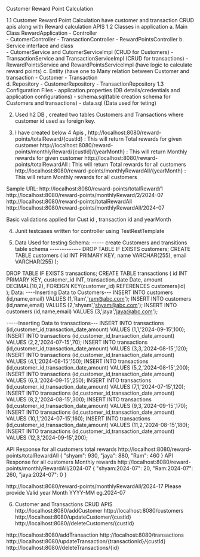 Customer Reward Point Calculation

1.1 Customer Reward Point Calculation have customer and transaction CRUD apis along with Reward calculation APIS
1.2 Classes in application 
   a. Main Class RewardApplication
    - Controller  
      - CutomerController
      - TransactionController
      - RewardPointsController 
   b. Service interface and class    
      - CutomerService and CutomerServiceImpl (CRUD for Customers)
      - TransactionService and TransactionServiceImpl (CRUD for transactions)
      - RewardPointsService and RewardPointsServiceImpl (have logic to calculate reward points)
   c. Entity (have one to Many relation between Customer and transaction
      - Customer
      - Transaction  
   d. Repository 
      - CustomerRepository
      - TransactionRepository
1.3 Configuration Files
    - application.properties (DB details/credentials and application configurations)
    - schema.sql(table creation schema for Customers and transactions)
    - data.sql (Data used for teting)
	
2. Used h2 DB , created two tables Customers and  Transactions where customer id used as foreign key.  

3. I have created below 4 Apis ,
http://localhost:8080/reward-points/totalReward/{custId} : This will return Total rewards for given customer
http://localhost:8080/reward-points/monthlyReward/{custId}/{yearMonth} : This will return Monthly rewards for given customer
http://localhost:8080/reward-points/totalRewardAll : This will return Total rewards for all customers
http://localhost:8080/reward-points/monthlyRewardAll/{yearMonth} : This will return Monthly rewards for all customers

Sample URL:
http://localhost:8080/reward-points/totalReward/1
http://localhost:8080/reward-points/monthlyReward/2/2024-07
http://localhost:8080/reward-points/totalRewardAll
http://localhost:8080/reward-points/monthlyRewardAll/2024-07

Basic validations applied for Cust id , transaction id and yearMonth

4. Junit testcases written for controller using TestRestTemplate


5. Data Used for testing
Schema:
----- create Customers and transitions table schema -------------
DROP TABLE IF EXISTS customers;
CREATE TABLE customers (
	id INT PRIMARY KEY,
    name VARCHAR(255),
    email VARCHAR(255)
);

DROP TABLE IF EXISTS transactions;
CREATE TABLE transactions (
	id INT PRIMARY KEY,
	customer_id INT,
    transaction_date Date,
    amount DECIMAL(10,2),
    FOREIGN KEY(customer_id) REFERENCES customers(id)  
);
Data:
----Inserting Data to Customers---
INSERT INTO customers (id,name,email) VALUES (1,'Ram','ram@abc.com');
INSERT INTO customers (id,name,email) VALUES (2,'shyam','shyam@abc.com');
INSERT INTO customers (id,name,email) VALUES (3,'jaya','jaya@abc.com');

-----Inserting Data to transactions---
INSERT INTO transactions (id,customer_id,transaction_date,amount) VALUES (1,1,'2024-09-15',100);
INSERT INTO transactions (id,customer_id,transaction_date,amount) VALUES (2,2,'2024-07-15',70);
INSERT INTO transactions (id,customer_id,transaction_date,amount) VALUES (3,3,'2024-08-15',120);
INSERT INTO transactions (id,customer_id,transaction_date,amount) VALUES (4,1,'2024-08-15',150);
INSERT INTO transactions (id,customer_id,transaction_date,amount) VALUES (5,2,'2024-08-15',200);
INSERT INTO transactions (id,customer_id,transaction_date,amount) VALUES (6,3,'2024-09-15',250);
INSERT INTO transactions (id,customer_id,transaction_date,amount) VALUES (7,1,'2024-07-15',120);
INSERT INTO transactions (id,customer_id,transaction_date,amount) VALUES (8,2,'2024-08-15',300);
INSERT INTO transactions (id,customer_id,transaction_date,amount) VALUES (9,3,'2024-09-15',170);
INSERT INTO transactions (id,customer_id,transaction_date,amount) VALUES (10,1,'2024-07-15',160);
INSERT INTO transactions (id,customer_id,transaction_date,amount) VALUES (11,2,'2024-08-15',180);
INSERT INTO transactions (id,customer_id,transaction_date,amount) VALUES (12,3,'2024-09-15',200);

API Response for all customers total rewards
http://localhost:8080/reward-points/totalRewardAll
{
  "shyam": 930,
  "jaya": 880,
  "Ram": 460
}
API Response for all customers Monthly rewards
http://localhost:8080/reward-points/monthlyRewardAll/2024-07
{
  "shyam:2024-07": 20,
  "Ram:2024-07": 260,
  "jaya:2024-07": 0
}

http://localhost:8080/reward-points/monthlyRewardAll/2024-17
Please provide Valid year Month YYYY-MM eg.2024-07

6. Customer and Transactions CRUD APIS
http://localhost:8080/addCustomer
http://localhost:8080/customers
http://localhost:8080/updateCustomer/{custId}
http://localhost:8080//deleteCustomers/{custId}

http://localhost:8080/addTransaction
http://localhost:8080/transactions
http://localhost:8080/updateTransaction/{transactionId}/{custId}
http://localhost:8080//deleteTransactions/{id}


